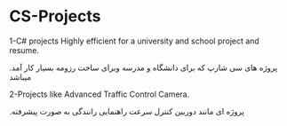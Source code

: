 # CS-Projects

1-C# projects Highly efficient for a university and school project and resume.

.پروژه های سی شارپ که برای دانشگاه و مدرسه وبرای ساخت رزومه بسیار کار آمد میباشد

2-Projects like Advanced Traffic Control Camera.

.پروژه ای مانند دوربین کنترل سرعت راهنمایی رانندگی به صورت پیشرفته



